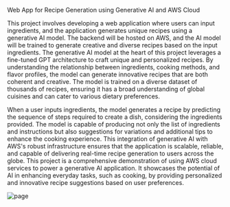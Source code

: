Web App for Recipe Generation  using Generative AI and AWS Cloud

This project involves developing a web application where users can input ingredients, and the application generates unique recipes using a generative AI model. The backend will be hosted on AWS, and the AI model will be trained to generate creative and diverse recipes based on the input ingredients.
The generative AI model at the heart of this project leverages a fine-tuned GPT architecture to craft unique and personalized recipes. By understanding the relationship between ingredients, cooking methods, and flavor profiles, the model can generate innovative recipes that are both coherent and creative. The model is trained on a diverse dataset of thousands of recipes, ensuring it has a broad understanding of global cuisines and can cater to various dietary preferences.

When a user inputs ingredients, the model generates a recipe by predicting the sequence of steps required to create a dish, considering the ingredients provided. The model is capable of producing not only the list of ingredients and instructions but also suggestions for variations and additional tips to enhance the cooking experience.
This integration of generative AI with AWS's robust infrastructure ensures that the application is scalable, reliable, and capable of delivering real-time recipe generation to users across the globe.
This project is a comprehensive demonstration of using AWS cloud services to power a generative AI application. It showcases the potential of AI in enhancing everyday tasks, such as cooking, by providing personalized and innovative recipe suggestions based on user preferences.


![page](https://github.com/user-attachments/assets/ea0dcfca-f25c-4d4f-ab36-874f1ccc8ad1)
